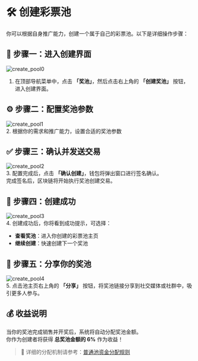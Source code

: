 # 🛠️ 创建彩票池

你可以根据自身推广能力，创建一个属于自己的彩票池。以下是详细操作步骤：


## 🚪 步骤一：进入创建界面

![create_pool0](/create_pool0.png)  
1. 在顶部导航菜单中，点击 **「奖池」**，然后点击右上角的 **「创建奖池」** 按钮，进入创建界面。


## ⚙️ 步骤二：配置奖池参数

![create_pool1](/create_pool1.png)  
2. 根据你的需求和推广能力，设置合适的奖池参数

## ✅ 步骤三：确认并发送交易

![create_pool2](/create_pool2.png)  
3. 配置完成后，点击 **「确认创建」**，钱包将弹出窗口进行签名确认。  
完成签名后，区块链将开始执行奖池创建交易。

## 🎉 步骤四：创建成功

![create_pool3](/create_pool3.png)  
4. 创建成功后，你将看到成功提示，可选择：

- **查看奖池**：进入你创建的彩票池主页  
- **继续创建**：快速创建下一个奖池

## 📢 步骤五：分享你的奖池

![create_pool4](/create_pool4.png)  
5. 点击池主页右上角的 **「分享」** 按钮，将奖池链接分享到社交媒体或社群中，吸引更多人参与。

## 💰 收益说明

当你的奖池完成销售并开奖后，系统将自动分配奖池金额。  
你作为创建者将获得 **总奖池金额的 6%** 作为收益！

> 📘 详细的分配机制请参考：[普通池资金分配规则](./rules-regular-fund.md)